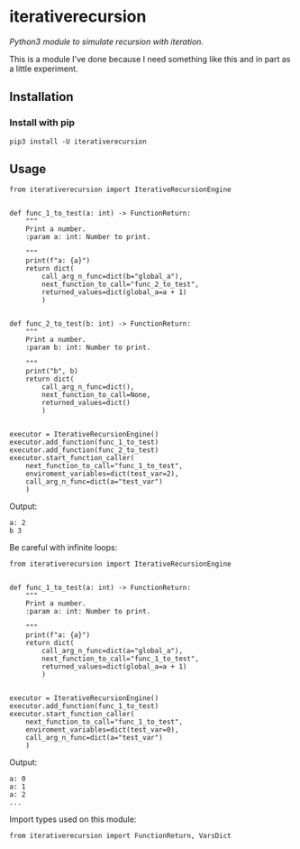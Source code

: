 # iterativerecursion
*Python3 module to simulate recursion with iteration.*

This is a module I've done because I need something like this and
in part as a little experiment.

## Installation
### Install with pip
```
pip3 install -U iterativerecursion
```

## Usage
```
from iterativerecursion import IterativeRecursionEngine


def func_1_to_test(a: int) -> FunctionReturn:
    """
    Print a number.
    :param a: int: Number to print.

    """
    print(f"a: {a}")
    return dict(
        call_arg_n_func=dict(b="global_a"),
        next_function_to_call="func_2_to_test",
        returned_values=dict(global_a=a + 1)
        )


def func_2_to_test(b: int) -> FunctionReturn:
    """
    Print a number.
    :param b: int: Number to print.

    """
    print("b", b)
    return dict(
        call_arg_n_func=dict(),
        next_function_to_call=None,
        returned_values=dict()
        )


executor = IterativeRecursionEngine()
executor.add_function(func_1_to_test)
executor.add_function(func_2_to_test)
executor.start_function_caller(
    next_function_to_call="func_1_to_test",
    enviroment_variables=dict(test_var=2),
    call_arg_n_func=dict(a="test_var")
    )

```
Output:
```
a: 2
b 3
```

Be careful with infinite loops:
```
from iterativerecursion import IterativeRecursionEngine


def func_1_to_test(a: int) -> FunctionReturn:
    """
    Print a number.
    :param a: int: Number to print.

    """
    print(f"a: {a}")
    return dict(
        call_arg_n_func=dict(a="global_a"),
        next_function_to_call="func_1_to_test",
        returned_values=dict(global_a=a + 1)
        )


executor = IterativeRecursionEngine()
executor.add_function(func_1_to_test)
executor.start_function_caller(
    next_function_to_call="func_1_to_test",
    enviroment_variables=dict(test_var=0),
    call_arg_n_func=dict(a="test_var")
    )
```

Output:
```
a: 0
a: 1
a: 2
...
```

Import types used on this module:
```
from iterativerecursion import FunctionReturn, VarsDict
```
